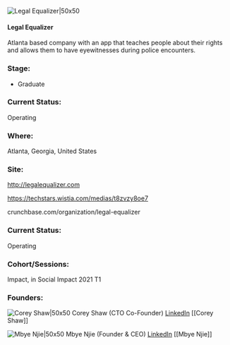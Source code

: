 

![Legal Equalizer|50x50](https://apimg.techstars.com/connect/images/image_files/6000adedcd7603000800002f/original/LE_favicon.jpg)

#### Legal Equalizer
Atlanta based company with an app that teaches people about their rights and allows them to have eyewitnesses during police encounters.

### Stage: 
 - Graduate 

### Current Status: 
Operating

### Where:
Atlanta, Georgia, United States

### Site:
http://legalequalizer.com

https://techstars.wistia.com/medias/t8zvzy8oe7

crunchbase.com/organization/legal-equalizer

### Current Status: 
Operating

### Cohort/Sessions: 
Impact, in Social Impact 2021 T1

### Founders: 

![Corey Shaw|50x50](https://apimg.techstars.com/connect/images/image_files/60123d77e63b5c0008000020/original/IMG_2531.JPG) Corey Shaw (CTO Co-Founder) [LinkedIn](https://linkedin.com/in/corey-shaw-626969b2) [[Corey Shaw]]

![Mbye Njie|50x50](https://apimg.techstars.com/connect/images/image_files/600710c4608740000900001a/original/C470D12E-A90C-4F74-81AA-0AEA953D7118.jpeg) Mbye Njie (Founder & CEO) [LinkedIn](https://linkedin.com/in/mbyenjie) [[Mbye Njie]]


